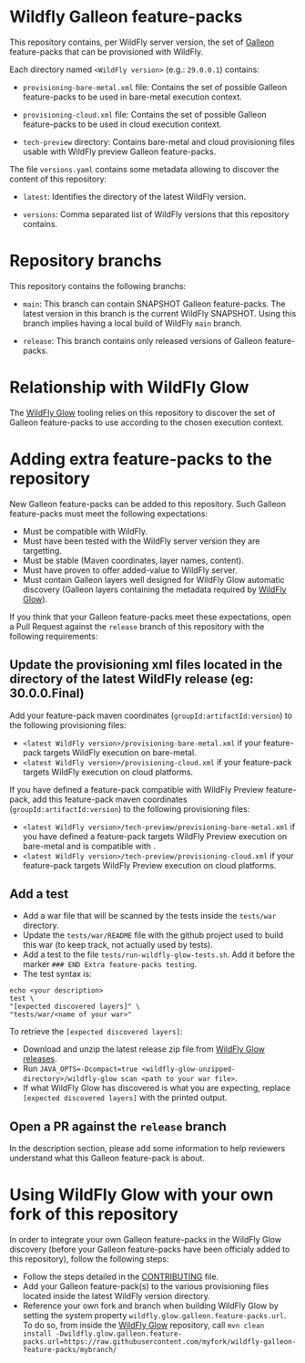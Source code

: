 # Wildfly Galleon feature-packs

This repository contains, per WildFly server version, the set of [Galleon](https://github.com/wildfly/galleon) feature-packs that can be provisioned with WildFly.

Each directory named `<WildFly version>` (e.g.: `29.0.0.1`) contains:

* `provisioning-bare-metal.xml` file: Contains the set of possible Galleon feature-packs to be used in bare-metal execution context.

* `provisioning-cloud.xml` file: Contains the set of possible Galleon feature-packs to be used in cloud execution context.

* `tech-preview` directory: Contains bare-metal and cloud provisioning files usable with WildFly preview Galleon feature-packs.

The file `versions.yaml` contains some metadata allowing to discover the content of this repository:

* `latest`: Identifies the directory of the latest WildFly version.

* `versions`: Comma separated list of WildFly versions that this repository contains.


# Repository branchs

This repository contains the following branchs:

* `main`: This branch can contain SNAPSHOT Galleon feature-packs. The latest version in this branch is the current WildFly SNAPSHOT. Using this branch implies having a local build of WildFly `main` branch.

* `release`: This branch contains only released versions of Galleon feature-packs.


# Relationship with WildFly Glow

The [WildFly Glow](https://github.com/wildfly/wildfly-glow) tooling relies on this repository to discover the set of Galleon 
feature-packs to use according to the chosen execution context.


# Adding extra feature-packs to the repository

New Galleon feature-packs can be added to this repository. Such Galleon feature-packs must meet the following expectations: 

* Must be compatible with WildFly.
* Must have been tested with the WildFly server version they are targetting.
* Must be stable (Maven coordinates, layer names, content).
* Must have proven to offer added-value to WildFly server. 
* Must contain Galleon layers well designed for WildFly Glow automatic discovery (Galleon layers containing the metadata required by [WildFly Glow](https://github.com/wildfly/wildfly-glow)).

If you think that your Galleon feature-packs meet these expectations, open a Pull Request against the `release` branch 
of this repository with the following requirements:


## Update the provisioning xml files located in the directory of the latest WildFly release (eg: 30.0.0.Final)

Add your feature-pack maven coordinates (`groupId:artifactId:version`) to the following provisioning files:

* `<latest WildFly version>/provisioning-bare-metal.xml` if your feature-pack targets WildFly execution on bare-metal.
* `<latest WildFly version>/provisioning-cloud.xml` if your feature-pack targets WildFly execution on cloud platforms.

If you have defined a feature-pack compatible with WildFly Preview feature-pack, 
add this feature-pack maven coordinates (`groupId:artifactId:version`) to the following provisioning files:

* `<latest WildFly version>/tech-preview/provisioning-bare-metal.xml` if you have defined a feature-pack targets WildFly Preview execution on bare-metal and is compatible with .
* `<latest WildFly version>/tech-preview/provisioning-cloud.xml` if your feature-pack targets WildFly Preview execution on cloud platforms.

## Add a test

* Add a war file that will be scanned by the tests inside the `tests/war` directory.
* Update the `tests/war/README` file with the github project used to build this war (to keep track, not actually used by tests).
* Add a test to the file `tests/run-wildfly-glow-tests.sh`. Add it before the marker `### END Extra feature-packs testing`.
* The test syntax is: 
```
echo <your description>
test \
"[expected discovered layers]" \
"tests/war/<name of your war>"
```

To retrieve the `[expected discovered layers]`:

* Download and unzip the latest release zip file from [WildFly Glow releases](https://github.com/wildfly/wildfly-glow/releases). 
* Run `JAVA_OPTS=-Dcompact=true <wildfly-glow-unzipped-directory>/wildfly-glow scan <path to your war file>`.
* If what WildFly Glow has discovered is what you are expecting, replace `[expected discovered layers]` with the printed output.

## Open a PR against the `release` branch

In the description section, please add some information to help reviewers understand what this Galleon feature-pack is about.


# Using WildFly Glow with your own fork of this repository

In order to integrate your own Galleon feature-packs in the WildFly Glow discovery (before 
your Galleon feature-packs have been officialy added to this repository), follow the following steps:

* Follow the steps detailed in the [CONTRIBUTING](CONTRIBUTING.md) file.
* Add your Galleon feature-pack(s) to the various provisioning files located inside the latest WildFly version directory.
* Reference your own fork and branch when building WildFly Glow by setting the system property `wildfly.glow.galleon.feature-packs.url`. 
To do so, from inside the [WildFly Glow](https://github.com/wildfly/wildfly-glow) repository, call `mvn clean install -Dwildfly.glow.galleon.feature-packs.url=https://raw.githubusercontent.com/myfork/wildfly-galleon-feature-packs/mybranch/`
